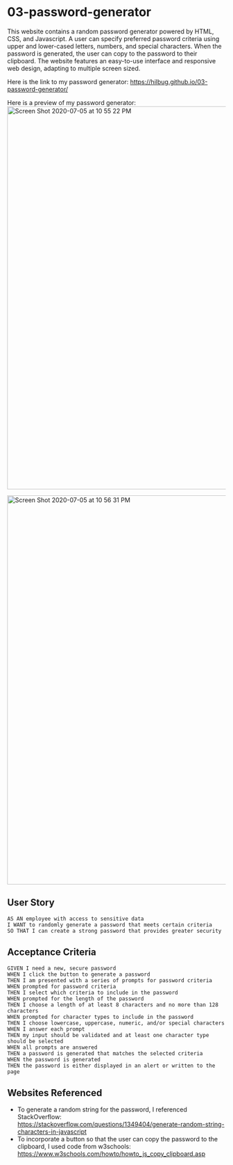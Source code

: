 # 03-password-generator
This website contains a random password generator powered by HTML, CSS, and Javascript. A user can specify preferred password criteria using upper and lower-cased letters, numbers, and special characters. When the password is generated, the user can copy to the password to their clipboard. The website features an easy-to-use interface and responsive web design, adapting to multiple screen sized. 

Here is the link to my password generator: https://hilbug.github.io/03-password-generator/

Here is a preview of my password generator:
<img width="881" alt="Screen Shot 2020-07-05 at 10 55 22 PM" src="https://user-images.githubusercontent.com/65197724/86551557-5932b280-bf13-11ea-8c4f-fd1f5c8d1a5f.png">

<img width="895" alt="Screen Shot 2020-07-05 at 10 56 31 PM" src="https://user-images.githubusercontent.com/65197724/86551585-72d3fa00-bf13-11ea-88aa-663e5cb5ece4.png">


## User Story

```
AS AN employee with access to sensitive data
I WANT to randomly generate a password that meets certain criteria
SO THAT I can create a strong password that provides greater security
```

## Acceptance Criteria

```
GIVEN I need a new, secure password
WHEN I click the button to generate a password
THEN I am presented with a series of prompts for password criteria
WHEN prompted for password criteria
THEN I select which criteria to include in the password
WHEN prompted for the length of the password
THEN I choose a length of at least 8 characters and no more than 128 characters
WHEN prompted for character types to include in the password
THEN I choose lowercase, uppercase, numeric, and/or special characters
WHEN I answer each prompt
THEN my input should be validated and at least one character type should be selected
WHEN all prompts are answered
THEN a password is generated that matches the selected criteria
WHEN the password is generated
THEN the password is either displayed in an alert or written to the page
```

## Websites Referenced
- To generate a random string for the password, I referenced StackOverflow: https://stackoverflow.com/questions/1349404/generate-random-string-characters-in-javascript
- To incorporate a button so that the user can copy the password to the clipboard, I used code from w3schools: https://www.w3schools.com/howto/howto_js_copy_clipboard.asp